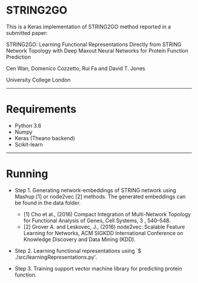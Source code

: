 # STRING2GO

This is a Keras implementation of STRING2GO method reported in a submitted paper:

STRING2GO: Learning Functional Representations Directly from STRING Network Topology with Deep Maxout Neural Networks for Protein Function Prediction

Cen Wan, Domenico Cozzetto, Rui Fa and David T. Jones

University College London

---------------------------------------------------------------
# Requirements

- Python 3.6 
- Numpy 
- Keras (Theano backend) 
- Scikit-learn

---------------------------------------------------------------
# Running 

- Step 1. Generating network-embeddings of STRING network using Mashup [1] or node2vec [2] methods. The generated embeddings can be found in the data folder.
  - [1] Cho et al., (2016) Compact Integration of Multi-Network Topology for Functional Analysis of Genes, Cell Systems, 3
, 540–548.
  - [2] Grover A. and Leskovec, J., (2016) node2vec: Scalable Feature Learning for Networks, ACM SIGKDD International Conference on Knowledge Discovery and Data Mining (KDD). 

- Step 2. Learning functional representations using `$ ./src/learningRepresentations.py'. 

- Step 3. Training support vector machine library for predicting protein function.
